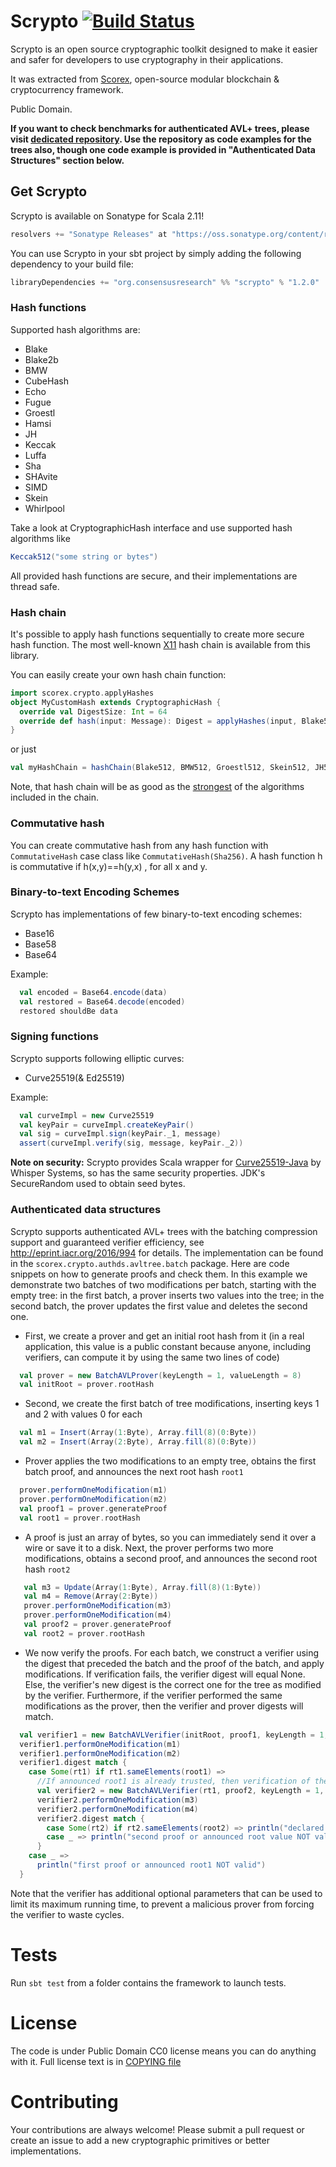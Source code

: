 # Scrypto [![Build Status](https://travis-ci.org/input-output-hk/scrypto.svg?branch=master)](https://travis-ci.org/input-output-hk/scrypto)

Scrypto is an open source cryptographic toolkit designed to make it easier and safer for developers to use cryptography in their applications.

It was extracted from [Scorex](https://github.com/ScorexProject/Scorex-Lagonaki), open-source modular blockchain & cryptocurrency framework.

Public Domain.

**If you want to check benchmarks for authenticated AVL+ trees, please visit [dedicated repository](https://github.com/input-output-hk/scrypto-benchmarks).
Use the repository as code examples for the trees also, though one code example is provided in "Authenticated Data Structures" section below.**

## Get Scrypto

Scrypto is available on Sonatype for Scala 2.11!
```scala
resolvers += "Sonatype Releases" at "https://oss.sonatype.org/content/repositories/releases/"
```

You can use Scrypto in your sbt project by simply adding the following dependency to your build file:
```scala
libraryDependencies += "org.consensusresearch" %% "scrypto" % "1.2.0"
```

### Hash functions

Supported hash algorithms are:
- Blake
- Blake2b
- BMW
- CubeHash
- Echo
- Fugue
- Groestl
- Hamsi
- JH
- Keccak
- Luffa
- Sha
- SHAvite
- SIMD
- Skein
- Whirlpool
       
Take a look at CryptographicHash interface and use supported hash algorithms like
```scala
Keccak512("some string or bytes")
```
All provided hash functions are secure, and their implementations are thread safe.

### Hash chain

It's possible to apply hash functions sequentially to create more secure hash function. The most well-known [X11](http://en.wiki.dashninja.pl/wiki/X11) hash chain is available from this library.

You can easily create your own hash chain function:
```scala
import scorex.crypto.applyHashes
object MyCustomHash extends CryptographicHash {
  override val DigestSize: Int = 64
  override def hash(input: Message): Digest = applyHashes(input, Blake512, Sha512, Groestl512, Skein512)
}
```
or just
```scala
val myHashChain = hashChain(Blake512, BMW512, Groestl512, Skein512, JH512, Keccak512, Luffa512, Wirlpool)
```
Note, that hash chain will be as good as the [strongest](https://en.wikipedia.org/wiki/Cryptographic_hash_function#Concatenation_of_cryptographic_hash_functions) of the algorithms included in the chain.

### Commutative hash

You can create commutative hash from any hash function with `CommutativeHash` case class like `CommutativeHash(Sha256)`.
A hash function h is commutative if h(x,y)==h(y,x) , for all x and y.

### Binary-to-text Encoding Schemes

Scrypto has implementations of few binary-to-text encoding schemes:

- Base16
- Base58
- Base64

Example:

```scala
  val encoded = Base64.encode(data)
  val restored = Base64.decode(encoded)
  restored shouldBe data
```

### Signing functions

Scrypto supports following elliptic curves:

- Curve25519(& Ed25519)

Example:

```scala
  val curveImpl = new Curve25519
  val keyPair = curveImpl.createKeyPair()
  val sig = curveImpl.sign(keyPair._1, message)
  assert(curveImpl.verify(sig, message, keyPair._2))
```

**Note on security:** Scrypto provides Scala wrapper for [Curve25519-Java](https://github.com/WhisperSystems/curve25519-java) by
Whisper Systems, so has the same security properties. JDK's SecureRandom used to obtain seed bytes.

### Authenticated data structures

Scrypto supports authenticated AVL+ trees with the batching compression support and guaranteed verifier efficiency, see http://eprint.iacr.org/2016/994 for details. 
The implementation can be found in the `scorex.crypto.authds.avltree.batch` package. Here are code snippets on how to generate
proofs and check them. In this example we demonstrate two batches of two modifications per batch, starting with the empty tree: in the first batch, a prover inserts two values 
into the tree; in the second batch, the prover updates the first value and deletes the second one.
 
* First, we create a prover and get an initial root hash from it (in a real application, this value is a public
constant because anyone, including verifiers, can compute it by using the same two lines of code)

```scala
  val prover = new BatchAVLProver(keyLength = 1, valueLength = 8)
  val initRoot = prover.rootHash
```        


* Second, we create the first batch of tree modifications, inserting keys 1 and 2 with values 0 for each 

```scala
  val m1 = Insert(Array(1:Byte), Array.fill(8)(0:Byte))
  val m2 = Insert(Array(2:Byte), Array.fill(8)(0:Byte))
```
    
* Prover applies the two modifications to an empty tree, obtains the first batch proof, and announces the next root hash `root1`
    
```scala    
  prover.performOneModification(m1)
  prover.performOneModification(m2)
  val proof1 = prover.generateProof
  val root1 = prover.rootHash
```    
      
* A proof is just an array of bytes, so you can immediately send it over a 
wire or save it to a disk. Next, the prover performs two more modifications, obtains a second proof, and announces the second
root hash `root2` 

```scala
   val m3 = Update(Array(1:Byte), Array.fill(8)(1:Byte))
   val m4 = Remove(Array(2:Byte))
   prover.performOneModification(m3)
   prover.performOneModification(m4)
   val proof2 = prover.generateProof
   val root2 = prover.rootHash
```

* We now verify the proofs. For each batch, we construct a verifier using the digest
that preceded the batch and the proof of the batch, and apply modifications. 
If verification fails, the verifier digest will equal None.  Else, the verifier's new digest
is the correct one for the tree as modified by the verifier. Furthermore, if the verifier
performed the same modifications as the prover, then the verifier and prover digests will match.

```scala
  val verifier1 = new BatchAVLVerifier(initRoot, proof1, keyLength = 1, valueLength = 8)
  verifier1.performOneModification(m1)           
  verifier1.performOneModification(m2)
  verifier1.digest match {
    case Some(rt1) if rt1.sameElements(root1) =>
      //If announced root1 is already trusted, then verification of the second batch can simply start here
      val verifier2 = new BatchAVLVerifier(rt1, proof2, keyLength = 1, valueLength = 8)
      verifier2.performOneModification(m3)
      verifier2.performOneModification(m4)
      verifier2.digest match {
        case Some(rt2) if rt2.sameElements(root2) => println("declared root2 value and proofs are valid")
        case _ => println("second proof or announced root value NOT valid")
      }
    case _ =>
      println("first proof or announced root1 NOT valid")
  }
```

Note that the verifier has additional optional parameters that can be used to limit its maximum running time, to prevent
a malicious prover from forcing the verifier to waste cycles.

# Tests

Run `sbt test` from a folder contains the framework to launch tests.

# License

The code is under Public Domain CC0 license means you can do anything with it. Full license text is in [COPYING file](https://github.com/ScorexProject/scrypto/blob/master/COPYING)

# Contributing

Your contributions are always welcome! Please submit a pull request or create an issue to add a new cryptographic primitives or better implementations.
